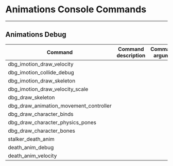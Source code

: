 # Animations Console Commands

___

## Animations Debug

| Command | Command description | Command's argument | Note |
|---|---|:---:|---|
| dbg_imotion_draw_velocity |  |  |  |
| dbg_imotion_collide_debug |  |  |  |
| dbg_imotion_draw_skeleton |  |  |  |
| dbg_imotion_draw_velocity_scale |  |  |  |
| dbg_draw_skeleton |  |  |  |
| dbg_draw_animation_movement_controller |  |  |  |
| dbg_draw_character_binds |  |  |  |
| dbg_draw_character_physics_pones |  |  |  |
| dbg_draw_character_bones |  |  |  |
| stalker_death_anim |  |  |  |
| death_anim_debug |  |  |  |
| death_anim_velocity |  |  |  |
